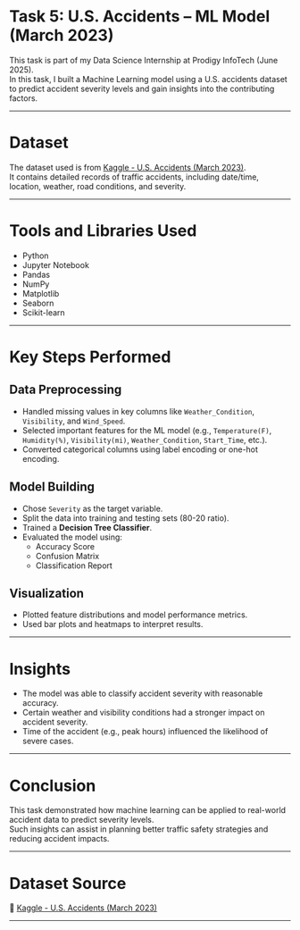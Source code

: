 # Task 5: U.S. Accidents – ML Model (March 2023)

This task is part of my Data Science Internship at Prodigy InfoTech (June 2025).  
In this task, I built a Machine Learning model using a U.S. accidents dataset to predict accident severity levels and gain insights into the contributing factors.

---

# Dataset

The dataset used is from [Kaggle - U.S. Accidents (March 2023)](https://www.kaggle.com/datasets/sobhanmoosavi/us-accidents).  
It contains detailed records of traffic accidents, including date/time, location, weather, road conditions, and severity.

---

# Tools and Libraries Used

- Python  
- Jupyter Notebook  
- Pandas  
- NumPy  
- Matplotlib  
- Seaborn  
- Scikit-learn  

---

# Key Steps Performed

## Data Preprocessing
- Handled missing values in key columns like `Weather_Condition`, `Visibility`, and `Wind_Speed`.
- Selected important features for the ML model (e.g., `Temperature(F)`, `Humidity(%)`, `Visibility(mi)`, `Weather_Condition`, `Start_Time`, etc.).
- Converted categorical columns using label encoding or one-hot encoding.

## Model Building
- Chose `Severity` as the target variable.
- Split the data into training and testing sets (80-20 ratio).
- Trained a **Decision Tree Classifier**.
- Evaluated the model using:
  - Accuracy Score
  - Confusion Matrix
  - Classification Report

## Visualization
- Plotted feature distributions and model performance metrics.
- Used bar plots and heatmaps to interpret results.

---

# Insights

- The model was able to classify accident severity with reasonable accuracy.
- Certain weather and visibility conditions had a stronger impact on accident severity.
- Time of the accident (e.g., peak hours) influenced the likelihood of severe cases.

---

# Conclusion

This task demonstrated how machine learning can be applied to real-world accident data to predict severity levels.  
Such insights can assist in planning better traffic safety strategies and reducing accident impacts.

---

# Dataset Source

🔗 [Kaggle - U.S. Accidents (March 2023)](https://www.kaggle.com/datasets/sobhanmoosavi/us-accidents)

---
